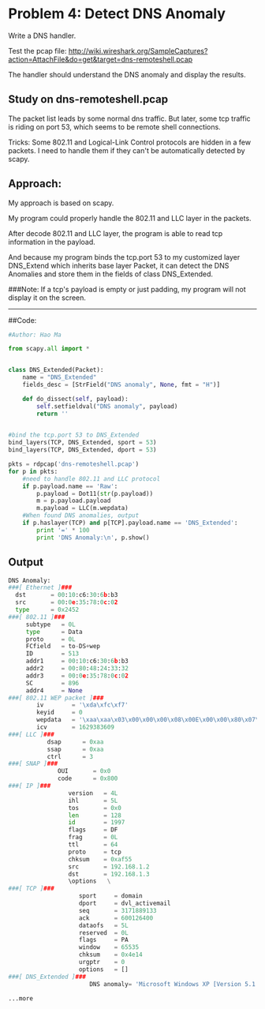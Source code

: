 Problem 4: Detect DNS Anomaly
===================

Write a DNS handler.

Test the pcap file: http://wiki.wireshark.org/SampleCaptures?action=AttachFile&do=get&target=dns-remoteshell.pcap

The handler should understand the DNS anomaly and display the results.

Study on dns-remoteshell.pcap
----
The packet list leads by some normal dns traffic.
But later, some tcp traffic is riding on port 53, which seems to be remote shell connections.

Tricks:
Some 802.11 and Logical-Link Control protocols are hidden in a few packets. 
I need to handle them if they can't be automatically detected by scapy.


Approach:
----
My approach is based on scapy.

My program could properly handle the 802.11 and LLC layer in the packets.

After decode 802.11 and LLC layer, the program is able to read tcp information in the payload.

And because my program binds the tcp.port 53 to my customized layer DNS\_Extend which inherits base layer Packet, it can detect the DNS Anomalies and store them in the fields of class DNS\_Extended.

###Note:
If a tcp's payload is empty or just padding, my program will not display it on the screen.

---

##Code:
```python
#Author: Hao Ma

from scapy.all import *


class DNS_Extended(Packet):
	name = "DNS_Extended"
	fields_desc = [StrField("DNS anomaly", None, fmt = "H")]

	def do_dissect(self, payload):
		self.setfieldval("DNS anomaly", payload)
		return ''

			
#bind the tcp.port 53 to DNS_Extended
bind_layers(TCP, DNS_Extended, sport = 53)
bind_layers(TCP, DNS_Extended, dport = 53)

pkts = rdpcap('dns-remoteshell.pcap')
for p in pkts:
	#need to handle 802.11 and LLC protocol
	if p.payload.name == 'Raw':
		p.payload = Dot11(str(p.payload))
		m = p.payload.payload
		m.payload = LLC(m.wepdata)
	#When found DNS anomalies, output
	if p.haslayer(TCP) and p[TCP].payload.name == 'DNS_Extended':
		print '=' * 100
		print 'DNS Anomaly:\n', p.show()

```

## Output
```python
DNS Anomaly:
###[ Ethernet ]###
  dst       = 00:10:c6:30:6b:b3
  src       = 00:0e:35:78:0c:02
  type      = 0x2452
###[ 802.11 ]###
     subtype   = 0L
     type      = Data
     proto     = 0L
     FCfield   = to-DS+wep
     ID        = 513
     addr1     = 00:10:c6:30:6b:b3
     addr2     = 00:80:48:24:33:32
     addr3     = 00:0e:35:78:0c:02
     SC        = 896
     addr4     = None
###[ 802.11 WEP packet ]###
        iv        = '\xda\xfc\xf7'
        keyid     = 0
        wepdata   = '\xaa\xaa\x03\x00\x00\x00\x08\x00E\x00\x00\x80\x07\xcd@\x00@\x06\xafU\xc0\xa8\x01\x02\xc0\xa8\x01\x03\x005\x05t\xbd\x0f/\xed#\xc53\xc0P\x18\xff\xffN\x14\x00\x00Microsoft Windows XP [Version 5.1.2600]\r\n(C) Copyright 1985-2001 Microsoft Corp.\r\n\r\nC:\\>'
        icv       = 1629383609
###[ LLC ]###
           dsap      = 0xaa
           ssap      = 0xaa
           ctrl      = 3
###[ SNAP ]###
              OUI       = 0x0
              code      = 0x800
###[ IP ]###
                 version   = 4L
                 ihl       = 5L
                 tos       = 0x0
                 len       = 128
                 id        = 1997
                 flags     = DF
                 frag      = 0L
                 ttl       = 64
                 proto     = tcp
                 chksum    = 0xaf55
                 src       = 192.168.1.2
                 dst       = 192.168.1.3
                 \options   \
###[ TCP ]###
                    sport     = domain
                    dport     = dvl_activemail
                    seq       = 3171889133
                    ack       = 600126400
                    dataofs   = 5L
                    reserved  = 0L
                    flags     = PA
                    window    = 65535
                    chksum    = 0x4e14
                    urgptr    = 0
                    options   = []
###[ DNS_Extended ]###
                       DNS anomaly= 'Microsoft Windows XP [Version 5.1.2600]\r\n(C) Copyright 1985-2001 Microsoft Corp.\r\n\r\nC:\\>'
                       
...more
                       
```
